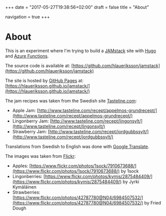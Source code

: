 +++
date = "2017-05-27T19:38:56+02:00"
draft = false
title = "About"

navigation = true
+++

# About

This is an experiment where I'm trying to build a [JAMstack](https://jamstack.org) site with [Hugo](https://gohugo.io) and [Azure Functions](https://azure.microsoft.com/en-us/services/functions/).

The source code is available at: [https://github.com/hlaueriksson/jamstack](https://github.com/hlaueriksson/jamstack)

The site is hosted by [GitHub Pages](https://pages.github.com) at: [https://hlaueriksson.github.io/jamstack/](https://hlaueriksson.github.io/jamstack/)

The jam recipes was taken from the Swedish site [Tasteline.com](http://www.tasteline.com):

* Apple Jam: [http://www.tasteline.com/recept/appelmos-grundrecept/](http://www.tasteline.com/recept/appelmos-grundrecept/)
* Lingonberry Jam: [http://www.tasteline.com/recept/lingonsylt/](http://www.tasteline.com/recept/lingonsylt/)
* Strawberry Jam: [http://www.tasteline.com/recept/jordgubbssylt/](http://www.tasteline.com/recept/jordgubbssylt/)

Translations from Swedish to English was done with [Google Translate](https://translate.google.com/#sv/en/).

The images was taken from [Flickr](https://www.flickr.com/):

* Apples: [https://www.flickr.com/photos/1sock/7910673688/](https://www.flickr.com/photos/1sock/7910673688/) by 1sock
* Lingonberries: [https://www.flickr.com/photos/kymis/2875484409/](https://www.flickr.com/photos/kymis/2875484409/) by Jyrki Kymäläinen
* Strawberries: [https://www.flickr.com/photos/42787780@N04/6984507532/](https://www.flickr.com/photos/42787780@N04/6984507532/) by Fried Dough

